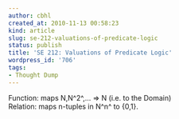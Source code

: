```yaml
---
author: cbhl
created_at: 2010-11-13 00:58:23
kind: article
slug: se-212-valuations-of-predicate-logic
status: publish
title: 'SE 212: Valuations of Predicate Logic'
wordpress_id: '706'
tags:
- Thought Dump
---
```


Function: maps N,N^2^,... =\> N (i.e. to the Domain)\
 Relation: maps n-tuples in N^n^ to {0,1}.
